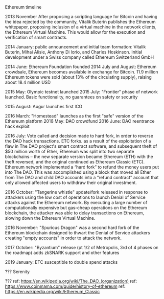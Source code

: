 Ethereum timeline

2013 November
After proposing a scripting language for Bitcoin and having the idea rejected by the community, Vitalik Buterin publishes the Ethereum whitepaper, proposing inclusion of a virtual machine in the network clients, the Ethereum Virtual Machine. This would allow for the execution and verification of smart contracts.

2014 January: public announcement and initial team formation: Vitalik Buterin, Mihai Alisie, Anthony Di Iorio, and Charles Hoskinson. Initial development under a Swiss company called Ethereum Switzerland GmbH

2014 June: Ethereum Foundation founded
2014 July and August: Ethereum crowdsale, Ethereum becomes available in exchange for Bitcoin. 11.9 million Ethereum tokens were sold (about 13% of the circulating supply), raising about 18.4 million USD

2015 May: Olympic testnet launched
2015 July: "Frontier" phase of network launched. Basic functionality, no guarantees on safety or security

2015 August: Augur launches first ICO

2016 March: "Homestead" launches as the first "safe" version of the Ethereum platform
2016 May: DAO crowdfund
2016 June: DAO reentrance hack exploit

2016 July: Vote called and decision made to hard fork, in order to reverse the DAO hack transactions. ETC forks.
as a result of the exploitation of a flaw in The DAO project's smart contract software, and subsequent theft of $50 million worth of Ether, Ethereum was split into two separate blockchains – the new separate version became Ethereum (ETH) with the theft reversed, and the original continued as Ethereum Classic (ETC).
Ethereum network implemented a “hard fork” to refund the money users put into The DAO. This was accomplished using a block that moved all Ether from The DAO and child DAO accounts into a “refund contract” account that only allowed affected users to withdraw their original investment.

2016 October: "Tangerine whistle" update/fork released in response to attackers using the low cost of operations to launch Denial of Service attacks against the Ethereum network. By executing a large number of computationally expensive but gas-cheap operations on the Ethereum blockchain, the attacker was able to delay transactions on Ethereum, slowing down the Ethereum Virtual Machine.

2016 November: "Spurious Dragon" was a second hard fork of the Ethereum blockchain designed to thwart the Denial of Service attackers creating "empty accounts" in order to attack the network.

2017 October: "Byzantium" release (pt 1/2 of Metropolis, 3rd of 4 phases on the roadmap) adds zkSNARK support and other features

2019 January: ETC susceptible to double spend attacks

??? Serenity

???
ref: https://en.wikipedia.org/wiki/The_DAO_(organization)
ref: https://www.coinmama.com/guide/history-of-ethereum
ref: https://en.wikipedia.org/wiki/Ethereum_Classic

